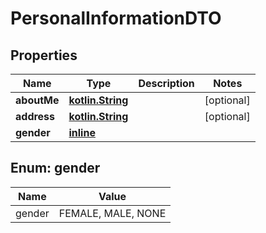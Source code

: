 # PersonalInformationDTO

## Properties
Name | Type | Description | Notes
------------ | ------------- | ------------- | -------------
**aboutMe** | [**kotlin.String**](.md) |  |  [optional]
**address** | [**kotlin.String**](.md) |  |  [optional]
**gender** | [**inline**](#GenderEnum) |  | 

<a name="GenderEnum"></a>
## Enum: gender
Name | Value
---- | -----
gender | FEMALE, MALE, NONE
